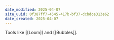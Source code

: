 ```yaml
---
date_modified: 2025-04-07
site_uuid: 0f387ff7-4545-417b-bf37-dcbdce313e62
date_created: 2025-04-07
---
```


Tools like [[Loom]] and [[Bubbles]].